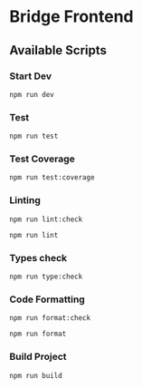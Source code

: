 # Bridge Frontend

## Available Scripts 

### Start Dev
``
npm run dev
``

### Test
``
npm run test
``
### Test Coverage
``
npm run test:coverage
``

### Linting 
``
npm run lint:check
``

``
npm run lint
``

### Types check
``
npm run type:check
``

### Code Formatting
``
npm run format:check
``

``
npm run format
``

### Build Project
``
npm run build
``